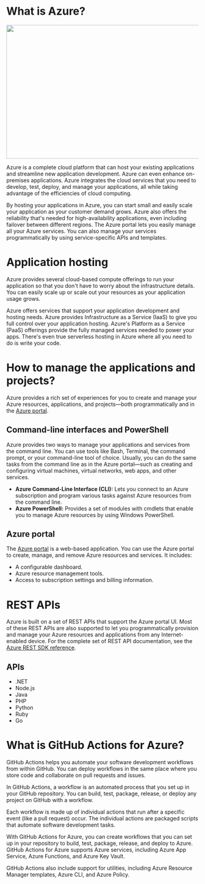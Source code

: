 # What is Azure?


<img src="https://kirz.com/upload-img/Theme/Blog/microsoft-azure-cloud.jpg" align="middle"  style="width:1000px; 
            height:350px; 
            display: block;" />
            

Azure is a complete cloud platform that can host your existing applications and streamline new application development. Azure can even enhance on-premises applications.
Azure integrates the cloud services that you need to develop, test, deploy, and manage your applications, all while taking advantage of the efficiencies of cloud computing.


By hosting your applications in Azure, you can start small and easily scale your application as your customer demand grows. Azure also offers the reliability that's needed 
for high-availability applications, even including failover between different regions. The Azure portal lets you easily manage all your Azure services. You can also manage your services programmatically by using service-specific APIs and templates.


# Application hosting

Azure provides several cloud-based compute offerings to run your application so that you don't have to worry about the infrastructure details. You can easily scale up or scale 
out your resources as your application usage grows.


Azure offers services that support your application development and hosting needs. Azure provides Infrastructure as a Service (IaaS) to give you full control over your application
hosting. Azure's Platform as a Service (PaaS) offerings provide the fully managed services needed to power your apps. There's even true serverless hosting in Azure where all you
need to do is write your code.


# How to manage the applications and projects?

Azure provides a rich set of experiences for you to create and manage your Azure resources, applications, and projects—both programmatically and in the 
[Azure portal](https://portal.azure.com/).

## Command-line interfaces and PowerShell
Azure provides two ways to manage your applications and services from the command line. You can use tools like Bash, Terminal, the command prompt, or your command-line tool of 
choice. Usually, you can do the same tasks from the command line as in the Azure portal—such as creating and configuring virtual machines, virtual networks, web apps, and other services.
- **Azure Command-Line Interface (CLI):** Lets you connect to an Azure subscription and program various tasks against Azure resources from the command line.
- **Azure PowerShell:** Provides a set of modules with cmdlets that enable you to manage Azure resources by using Windows PowerShell.

## Azure portal
The [Azure portal](https://portal.azure.com/) is a web-based application. You can use the Azure portal to create, manage, and remove Azure resources and services. It includes:
- A configurable dashboard.
- Azure resource management tools.
- Access to subscription settings and billing information.


# REST APIs
Azure is built on a set of REST APIs that support the Azure portal UI. Most of these REST APIs are also supported to let you programmatically provision and manage your 
Azure resources and applications from any Internet-enabled device. For the complete set of REST API documentation, see the 
[Azure REST SDK reference](https://docs.microsoft.com/en-us/rest/api/).

## APIs
- .NET
- Node.js
- Java
- PHP
- Python
- Ruby
- Go

# What is GitHub Actions for Azure?
GitHub Actions helps you automate your software development workflows from within GitHub. You can deploy workflows in the same place where you store code and collaborate on 
pull requests and issues.


In GitHub Actions, a workflow is an automated process that you set up in your GitHub repository. You can build, test, package, release, or deploy any project on GitHub with 
a workflow.


Each workflow is made up of individual actions that run after a specific event (like a pull request) occur. The individual actions are packaged scripts that automate software 
development tasks.


With GitHub Actions for Azure, you can create workflows that you can set up in your repository to build, test, package, release, and deploy to Azure. GitHub Actions for Azure
supports Azure services, including Azure App Service, Azure Functions, and Azure Key Vault.


GitHub Actions also include support for utilities, including Azure Resource Manager templates, Azure CLI, and Azure Policy.

